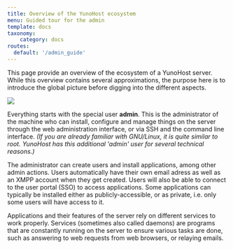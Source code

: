 ```yaml
---
title: Overview of the YunoHost ecosystem
menu: Guided tour for the admin
template: docs
taxonomy:
    category: docs
routes:
  default: '/admin_guide'
---
```

 
This page provide an overview of the ecosystem of a YunoHost server. While this overview contains several approximations, the purpose here is to introduce the global picture before digging into the different aspects.

![](image://ecosystem.png)

Everything starts with the special user **admin**. This is the administrator of the machine who can install, configure and manage things on the server through the web administration interface, or via SSH and the command line interface. *(If you are already familiar with GNU/Linux, it is quite similar to root. YunoHost has this additional 'admin' user for several technical reasons.)*

The administrator can create users and install applications, among other admin actions. Users automatically have their own email adress as well as an XMPP account when they get created. Users will also be able to connect to the user portal (SSO) to access applications. Some applications can typically be installed either as publicly-accessible, or as private, i.e. only some users will have access to it.

Applications and their features of the server rely on different services to work properly. Services (sometimes also called daemons) are programs that are constantly running on the server to ensure various tasks are done, such as answering to web requests from web browsers, or relaying emails.


